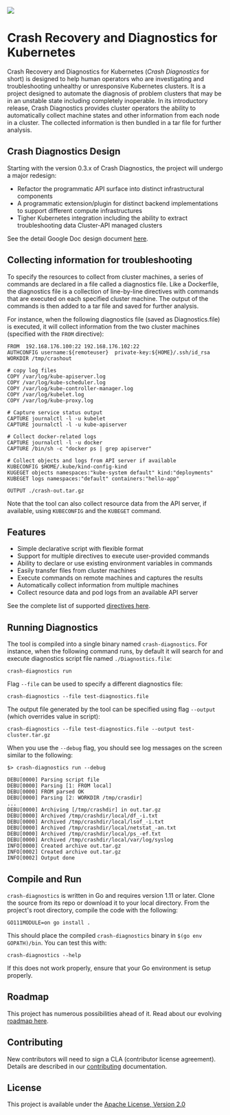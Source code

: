 ![](https://github.com/vmware-tanzu/crash-diagnostics/workflows/Crash%20Diagnostics%20Build/badge.svg)

# Crash Recovery and Diagnostics for Kubernetes

Crash Recovery and Diagnostics for Kubernetes (*Crash Diagnostics* for short) is designed to help human operators who are investigating and troubleshooting unhealthy or unresponsive Kubernetes clusters.  It is a project designed to automate the diagnosis of problem clusters that may be in an unstable state including completely inoperable.  In its introductory release, Crash Diagnostics provides cluster operators the ability to automatically collect machine states and other information from each node in a cluster.  The collected information is then bundled in a tar file for further analysis. 

## Crash Diagnostics Design
Starting with the version 0.3.x of Crash Diagnostics, the project will undergo a major redesign:
* Refactor the programmatic API surface into distinct infrastructural components
* A programmatic extension/plugin for distinct backend implementations to support different compute infrastructures
* Tigher Kubernetes integration including the ability to extract troubleshooting data Cluster-API managed clusters

See the detail Google Doc design document [here](https://docs.google.com/document/d/1pqYOdTf6ZIT_GSis-AVzlOTm3kyyg-32-seIfULaYEs/edit?usp=sharing).


## Collecting information for troubleshooting
To specify the resources to collect from cluster machines, a series of commands are declared in a file called a diagnostics file.  Like a Dockerfile, the diagnostics file is a collection of line-by-line directives with commands that are executed on each specified cluster machine.  The output of the commands is then added to a tar file and saved for further analysis.    

For instance, when the following diagnostics file (saved as Diagnostics.file) is executed, it will collect information from the two cluster machines (specified with the `FROM` directive): 

```
FROM  192.168.176.100:22 192.168.176.102:22 
AUTHCONFIG username:${remoteuser}  private-key:${HOME}/.ssh/id_rsa 
WORKDIR /tmp/crashout 

# copy log files 
COPY /var/log/kube-apiserver.log 
COPY /var/log/kube-scheduler.log 
COPY /var/log/kube-controller-manager.log 
COPY /var/log/kubelet.log 
COPY /var/log/kube-proxy.log 

# Capture service status output 
CAPTURE journalctl -l -u kubelet 
CAPTURE journalctl -l -u kube-apiserver 

# Collect docker-related logs 
CAPTURE journalctl -l -u docker 
CAPTURE /bin/sh -c "docker ps | grep apiserver"

# Collect objects and logs from API server if available
KUBECONFIG $HOME/.kube/kind-config-kind
KUGEGET objects namespaces:"kube-system default" kind:"deployments" 
KUBEGET logs namespaces:"default" containers:"hello-app"

OUTPUT ./crash-out.tar.gz 
```
Note that the tool can also collect resource data from the API server, if available, using `KUBECONFIG` and the `KUBEGET` command.

## Features
* Simple declarative script with flexible format
* Support for multiple directives to execute user-provided commands
* Ability to declare or use existing environment variables in commands
* Easily transfer files from cluster machines
* Execute commands on remote machines and captures the results
* Automatically collect information from multiple machines
* Collect resource data and pod logs from an available API server

See the complete list of supported [directives here](./docs/README.md).


## Running Diagnostics
The tool is compiled into a single binary named `crash-diagnostics`.  For instance, when the following command runs, by default it will search for and execute diagnostics script file named `./Diagnostics.file`:

```
crash-diagnostics run
```

Flag `--file` can be used to specify a different diagnostics file: 

```
crash-diagnostics --file test-diagnostics.file 
```

The output file generated by the tool can be specified using flag `--output` (which overrides value in script):

```
crash-diagnostics --file test-diagnostics.file --output test-cluster.tar.gz
```


When you use the `--debug` flag, you should see log messages on the screen similar to the following:
```
$> crash-diagnostics run --debug

DEBU[0000] Parsing script file
DEBU[0000] Parsing [1: FROM local]
DEBU[0000] FROM parsed OK
DEBU[0000] Parsing [2: WORKDIR /tmp/crasdir]
...
DEBU[0000] Archiving [/tmp/crashdir] in out.tar.gz
DEBU[0000] Archived /tmp/crashdir/local/df_-i.txt
DEBU[0000] Archived /tmp/crashdir/local/lsof_-i.txt
DEBU[0000] Archived /tmp/crashdir/local/netstat_-an.txt
DEBU[0000] Archived /tmp/crashdir/local/ps_-ef.txt
DEBU[0000] Archived /tmp/crashdir/local/var/log/syslog
INFO[0000] Created archive out.tar.gz
INFO[0002] Created archive out.tar.gz
INFO[0002] Output done
```

## Compile and Run
`crash-diagnostics` is written in Go and requires version 1.11 or later.  Clone the source from its repo or download it to your local directory.  From the project's root directory, compile the code with the
following:

```
GO111MODULE=on go install .
```

This should place the compiled `crash-diagnostics` binary in `$(go env GOPATH)/bin`.  You can test this with:
```
crash-diagnostics --help
```
If this does not work properly, ensure that your Go environment is setup properly.

## Roadmap
This project has numerous possibilities ahead of it.  Read about our evolving [roadmap here](ROADMAP.md).


## Contributing

New contributors will need to sign a CLA (contributor license agreement). Details are described in our [contributing](CONTRIBUTING.md) documentation.


## License
This project is available under the [Apache License, Version 2.0](LICENSE.txt)